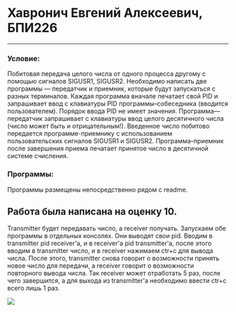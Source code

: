 # Хавронич Евгений Алексеевич, БПИ226
---
### Условие:
Побитовая передача целого числа от одного процесса другому с помощью сигналов SIGUSR1, SIGUSR2. Необходимо написать две программы — передатчик и приемник, которые будут запускаться с разных терминалов. Каждая программа вначале печатает свой PID и запрашивает ввод с клавиатуры PID программы–собеседника (вводится пользователем). Порядок ввода PID не имеет значения. 
Программа—передатчик запрашивает с клавиатуры ввод целого десятичного числа (число может быть и отрицательным!). Введенное число побитово передается программе-приемнику с использованием пользовательских сигналов SIGUSR1 и SIGUSR2. 
Программа–приемник после завершения приема печатает принятое число в десятичной системе счисления.

### Программы:
Программы размещены непосредственно рядом с readme.

## Работа была написана на оценку 10.
Transmitter будет передавать число, а receiver получать. Запускаем обе программы в отдельных консолях. Они выводят свои pid. Вводим в transmitter pid receiver'а, и в receiver'а pid transmitter'a, после этого вводим в transmitter число, и в receiver нажимаем ctr+c для вывода числа. После этого, transmitter снова говорит о возможности принять новое число для передачи, а receiver говорит о возможности повторного вывода числа. Так receiver может отработать 5 раз, после чего завершится, а для выхода из transmitter'а необходимо ввести ctr+c всего лишь 1 раз.

![](https://pin.it/ggwL3sTOO)
